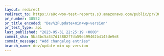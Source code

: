 ```yaml
---
layout: redirect
redirect_to: https://a8c-woo-test-reports.s3.amazonaws.com/public/pr/38552/api/index.html
pr_number: 38552
pr_title_encoded: "Dev%2Fupdate+min+wp+version"
pr_test_type: api
last_published: "2023-05-31 22:25:19 +0000"
commit_sha: 5ba3bc5a347d13802f7da59e499462b4145de9e8
commit_message: "Add changelog entries"
branch_name: dev/update-min-wp-version
---
```

